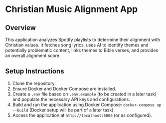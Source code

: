# Christian Music Alignment App

## Overview

This application analyzes Spotify playlists to determine their alignment with Christian values. It fetches song lyrics, uses AI to identify themes and potentially problematic content, links themes to Bible verses, and provides an overall alignment score.

## Setup Instructions

1.  Clone the repository.
2.  Ensure Docker and Docker Compose are installed.
3.  Create a `.env` file based on `.env.example` (to be created in a later task) and populate the necessary API keys and configurations.
4.  Build and run the application using Docker Compose: `docker-compose up --build` (Docker setup will be part of a later task).
5.  Access the application at `http://localhost:5000` (or as configured).
